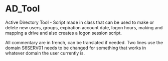 # AD_Tool
Active Directory Tool - Script made in class that can be used to make or delete new users, groups, expiration account date, logon hours, making and mapping a drive and also creates a logon session script. 

All commentary are in french, can be translated if needed. 
Two lines use the domain S6SERV01 needs to be changed for something that works in whatever domain the user currently is. 
